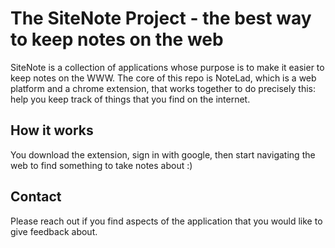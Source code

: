 # The SiteNote Project - the best way to keep notes on the web
SiteNote is a collection of applications whose purpose is to make it easier to keep notes on the WWW. 
The core of this repo is NoteLad, which is a web platform and a chrome extension, that works together to do precisely this: help you keep track of things that you find on the internet. 

## How it works
You download the extension, sign in with google, then start navigating the web to find something to take notes about :) 

## Contact
Please reach out if you find aspects of the application that you would like to give feedback about. 




